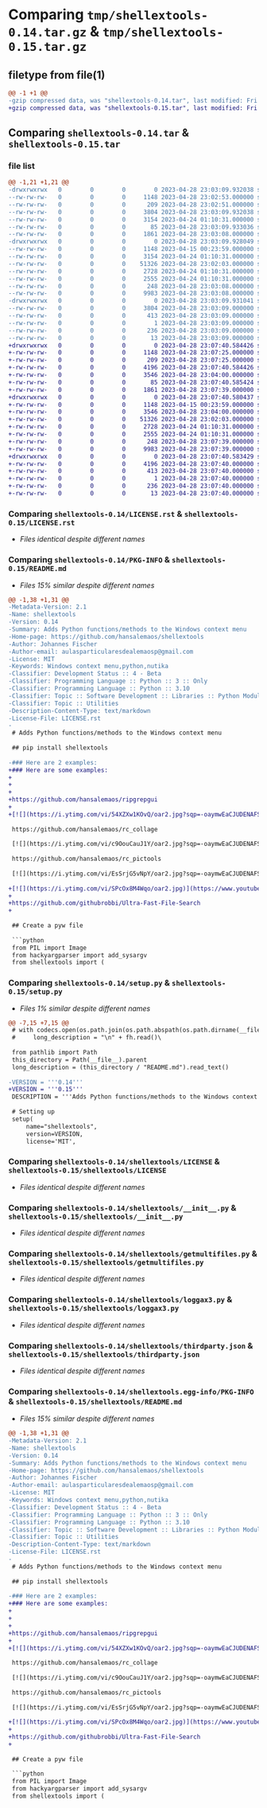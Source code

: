 # Comparing `tmp/shellextools-0.14.tar.gz` & `tmp/shellextools-0.15.tar.gz`

## filetype from file(1)

```diff
@@ -1 +1 @@
-gzip compressed data, was "shellextools-0.14.tar", last modified: Fri Apr 28 23:03:09 2023, max compression
+gzip compressed data, was "shellextools-0.15.tar", last modified: Fri Apr 28 23:07:40 2023, max compression
```

## Comparing `shellextools-0.14.tar` & `shellextools-0.15.tar`

### file list

```diff
@@ -1,21 +1,21 @@
-drwxrwxrwx   0        0        0        0 2023-04-28 23:03:09.932038 shellextools-0.14/
--rw-rw-rw-   0        0        0     1148 2023-04-28 23:02:53.000000 shellextools-0.14/LICENSE.rst
--rw-rw-rw-   0        0        0      209 2023-04-28 23:02:51.000000 shellextools-0.14/MANIFEST.in
--rw-rw-rw-   0        0        0     3804 2023-04-28 23:03:09.932038 shellextools-0.14/PKG-INFO
--rw-rw-rw-   0        0        0     3154 2023-04-24 01:10:31.000000 shellextools-0.14/README.md
--rw-rw-rw-   0        0        0       85 2023-04-28 23:03:09.933036 shellextools-0.14/setup.cfg
--rw-rw-rw-   0        0        0     1861 2023-04-28 23:03:08.000000 shellextools-0.14/setup.py
-drwxrwxrwx   0        0        0        0 2023-04-28 23:03:09.928049 shellextools-0.14/shellextools/
--rw-rw-rw-   0        0        0     1148 2023-04-15 00:23:59.000000 shellextools-0.14/shellextools/LICENSE
--rw-rw-rw-   0        0        0     3154 2023-04-24 01:10:31.000000 shellextools-0.14/shellextools/README.md
--rw-rw-rw-   0        0        0    51326 2023-04-28 23:02:03.000000 shellextools-0.14/shellextools/__init__.py
--rw-rw-rw-   0        0        0     2728 2023-04-24 01:10:31.000000 shellextools-0.14/shellextools/getmultifiles.py
--rw-rw-rw-   0        0        0     2555 2023-04-24 01:10:31.000000 shellextools-0.14/shellextools/loggax3.py
--rw-rw-rw-   0        0        0      248 2023-04-28 23:03:08.000000 shellextools-0.14/shellextools/requirements.txt
--rw-rw-rw-   0        0        0     9983 2023-04-28 23:03:08.000000 shellextools-0.14/shellextools/thirdparty.json
-drwxrwxrwx   0        0        0        0 2023-04-28 23:03:09.931041 shellextools-0.14/shellextools.egg-info/
--rw-rw-rw-   0        0        0     3804 2023-04-28 23:03:09.000000 shellextools-0.14/shellextools.egg-info/PKG-INFO
--rw-rw-rw-   0        0        0      413 2023-04-28 23:03:09.000000 shellextools-0.14/shellextools.egg-info/SOURCES.txt
--rw-rw-rw-   0        0        0        1 2023-04-28 23:03:09.000000 shellextools-0.14/shellextools.egg-info/dependency_links.txt
--rw-rw-rw-   0        0        0      236 2023-04-28 23:03:09.000000 shellextools-0.14/shellextools.egg-info/requires.txt
--rw-rw-rw-   0        0        0       13 2023-04-28 23:03:09.000000 shellextools-0.14/shellextools.egg-info/top_level.txt
+drwxrwxrwx   0        0        0        0 2023-04-28 23:07:40.584426 shellextools-0.15/
+-rw-rw-rw-   0        0        0     1148 2023-04-28 23:07:25.000000 shellextools-0.15/LICENSE.rst
+-rw-rw-rw-   0        0        0      209 2023-04-28 23:07:25.000000 shellextools-0.15/MANIFEST.in
+-rw-rw-rw-   0        0        0     4196 2023-04-28 23:07:40.584426 shellextools-0.15/PKG-INFO
+-rw-rw-rw-   0        0        0     3546 2023-04-28 23:04:00.000000 shellextools-0.15/README.md
+-rw-rw-rw-   0        0        0       85 2023-04-28 23:07:40.585424 shellextools-0.15/setup.cfg
+-rw-rw-rw-   0        0        0     1861 2023-04-28 23:07:39.000000 shellextools-0.15/setup.py
+drwxrwxrwx   0        0        0        0 2023-04-28 23:07:40.580437 shellextools-0.15/shellextools/
+-rw-rw-rw-   0        0        0     1148 2023-04-15 00:23:59.000000 shellextools-0.15/shellextools/LICENSE
+-rw-rw-rw-   0        0        0     3546 2023-04-28 23:04:00.000000 shellextools-0.15/shellextools/README.md
+-rw-rw-rw-   0        0        0    51326 2023-04-28 23:02:03.000000 shellextools-0.15/shellextools/__init__.py
+-rw-rw-rw-   0        0        0     2728 2023-04-24 01:10:31.000000 shellextools-0.15/shellextools/getmultifiles.py
+-rw-rw-rw-   0        0        0     2555 2023-04-24 01:10:31.000000 shellextools-0.15/shellextools/loggax3.py
+-rw-rw-rw-   0        0        0      248 2023-04-28 23:07:39.000000 shellextools-0.15/shellextools/requirements.txt
+-rw-rw-rw-   0        0        0     9983 2023-04-28 23:07:39.000000 shellextools-0.15/shellextools/thirdparty.json
+drwxrwxrwx   0        0        0        0 2023-04-28 23:07:40.583429 shellextools-0.15/shellextools.egg-info/
+-rw-rw-rw-   0        0        0     4196 2023-04-28 23:07:40.000000 shellextools-0.15/shellextools.egg-info/PKG-INFO
+-rw-rw-rw-   0        0        0      413 2023-04-28 23:07:40.000000 shellextools-0.15/shellextools.egg-info/SOURCES.txt
+-rw-rw-rw-   0        0        0        1 2023-04-28 23:07:40.000000 shellextools-0.15/shellextools.egg-info/dependency_links.txt
+-rw-rw-rw-   0        0        0      236 2023-04-28 23:07:40.000000 shellextools-0.15/shellextools.egg-info/requires.txt
+-rw-rw-rw-   0        0        0       13 2023-04-28 23:07:40.000000 shellextools-0.15/shellextools.egg-info/top_level.txt
```

### Comparing `shellextools-0.14/LICENSE.rst` & `shellextools-0.15/LICENSE.rst`

 * *Files identical despite different names*

### Comparing `shellextools-0.14/PKG-INFO` & `shellextools-0.15/README.md`

 * *Files 15% similar despite different names*

```diff
@@ -1,38 +1,31 @@
-Metadata-Version: 2.1
-Name: shellextools
-Version: 0.14
-Summary: Adds Python functions/methods to the Windows context menu
-Home-page: https://github.com/hansalemaos/shellextools
-Author: Johannes Fischer
-Author-email: aulasparticularesdealemaosp@gmail.com
-License: MIT
-Keywords: Windows context menu,python,nutika
-Classifier: Development Status :: 4 - Beta
-Classifier: Programming Language :: Python :: 3 :: Only
-Classifier: Programming Language :: Python :: 3.10
-Classifier: Topic :: Software Development :: Libraries :: Python Modules
-Classifier: Topic :: Utilities
-Description-Content-Type: text/markdown
-License-File: LICENSE.rst
-
 # Adds Python functions/methods to the Windows context menu
 
 ## pip install shellextools 
 
-### Here are 2 examples:
+### Here are some examples:
+
+
+
+https://github.com/hansalemaos/ripgrepgui
+
+[![](https://i.ytimg.com/vi/54XZXw1KOvQ/oar2.jpg?sqp=-oaymwEaCJUDENAFSFXyq4qpAwwIARUAAIhCcAHAAQY=&rs=AOn4CLAsTyJc2bHqxjyDSqz29y_VQpVQ2A)](https://www.youtube.com/shorts/54XZXw1KOvQ)
 
 https://github.com/hansalemaos/rc_collage
 
 [![](https://i.ytimg.com/vi/c9OouCauJ1Y/oar2.jpg?sqp=-oaymwEaCJUDENAFSFXyq4qpAwwIARUAAIhCcAHAAQY=&rs=AOn4CLBa8cG36u-xxiLEfehP5JcSw_a89g)](https://www.youtube.com/shorts/c9OouCauJ1Y)
 
 https://github.com/hansalemaos/rc_pictools
 
 [![](https://i.ytimg.com/vi/EsSrjG5vNpY/oar2.jpg?sqp=-oaymwEaCJUDENAFSFXyq4qpAwwIARUAAIhCcAHAAQY=&rs=AOn4CLDG3OahMcwdMtadJPwRe9lQvviQWA)](https://www.youtube.com/shorts/EsSrjG5vNpY)
 
+[![](https://i.ytimg.com/vi/SPcOx8M4Wqo/oar2.jpg)](https://www.youtube.com/shorts/SPcOx8M4Wqo)
+
+https://github.com/githubrobbi/Ultra-Fast-File-Search
+
 
 ## Create a pyw file 
 
 ```python
 from PIL import Image
 from hackyargparser import add_sysargv
 from shellextools import (
```

### Comparing `shellextools-0.14/setup.py` & `shellextools-0.15/setup.py`

 * *Files 1% similar despite different names*

```diff
@@ -7,15 +7,15 @@
 # with codecs.open(os.path.join(os.path.abspath(os.path.dirname(__file__)),'README.md'), encoding="utf-8") as fh:
 #     long_description = "\n" + fh.read()\
 
 from pathlib import Path
 this_directory = Path(__file__).parent
 long_description = (this_directory / "README.md").read_text()
 
-VERSION = '''0.14'''
+VERSION = '''0.15'''
 DESCRIPTION = '''Adds Python functions/methods to the Windows context menu'''
 
 # Setting up
 setup(
     name="shellextools",
     version=VERSION,
     license='MIT',
```

### Comparing `shellextools-0.14/shellextools/LICENSE` & `shellextools-0.15/shellextools/LICENSE`

 * *Files identical despite different names*

### Comparing `shellextools-0.14/shellextools/__init__.py` & `shellextools-0.15/shellextools/__init__.py`

 * *Files identical despite different names*

### Comparing `shellextools-0.14/shellextools/getmultifiles.py` & `shellextools-0.15/shellextools/getmultifiles.py`

 * *Files identical despite different names*

### Comparing `shellextools-0.14/shellextools/loggax3.py` & `shellextools-0.15/shellextools/loggax3.py`

 * *Files identical despite different names*

### Comparing `shellextools-0.14/shellextools/thirdparty.json` & `shellextools-0.15/shellextools/thirdparty.json`

 * *Files identical despite different names*

### Comparing `shellextools-0.14/shellextools.egg-info/PKG-INFO` & `shellextools-0.15/shellextools/README.md`

 * *Files 15% similar despite different names*

```diff
@@ -1,38 +1,31 @@
-Metadata-Version: 2.1
-Name: shellextools
-Version: 0.14
-Summary: Adds Python functions/methods to the Windows context menu
-Home-page: https://github.com/hansalemaos/shellextools
-Author: Johannes Fischer
-Author-email: aulasparticularesdealemaosp@gmail.com
-License: MIT
-Keywords: Windows context menu,python,nutika
-Classifier: Development Status :: 4 - Beta
-Classifier: Programming Language :: Python :: 3 :: Only
-Classifier: Programming Language :: Python :: 3.10
-Classifier: Topic :: Software Development :: Libraries :: Python Modules
-Classifier: Topic :: Utilities
-Description-Content-Type: text/markdown
-License-File: LICENSE.rst
-
 # Adds Python functions/methods to the Windows context menu
 
 ## pip install shellextools 
 
-### Here are 2 examples:
+### Here are some examples:
+
+
+
+https://github.com/hansalemaos/ripgrepgui
+
+[![](https://i.ytimg.com/vi/54XZXw1KOvQ/oar2.jpg?sqp=-oaymwEaCJUDENAFSFXyq4qpAwwIARUAAIhCcAHAAQY=&rs=AOn4CLAsTyJc2bHqxjyDSqz29y_VQpVQ2A)](https://www.youtube.com/shorts/54XZXw1KOvQ)
 
 https://github.com/hansalemaos/rc_collage
 
 [![](https://i.ytimg.com/vi/c9OouCauJ1Y/oar2.jpg?sqp=-oaymwEaCJUDENAFSFXyq4qpAwwIARUAAIhCcAHAAQY=&rs=AOn4CLBa8cG36u-xxiLEfehP5JcSw_a89g)](https://www.youtube.com/shorts/c9OouCauJ1Y)
 
 https://github.com/hansalemaos/rc_pictools
 
 [![](https://i.ytimg.com/vi/EsSrjG5vNpY/oar2.jpg?sqp=-oaymwEaCJUDENAFSFXyq4qpAwwIARUAAIhCcAHAAQY=&rs=AOn4CLDG3OahMcwdMtadJPwRe9lQvviQWA)](https://www.youtube.com/shorts/EsSrjG5vNpY)
 
+[![](https://i.ytimg.com/vi/SPcOx8M4Wqo/oar2.jpg)](https://www.youtube.com/shorts/SPcOx8M4Wqo)
+
+https://github.com/githubrobbi/Ultra-Fast-File-Search
+
 
 ## Create a pyw file 
 
 ```python
 from PIL import Image
 from hackyargparser import add_sysargv
 from shellextools import (
```

